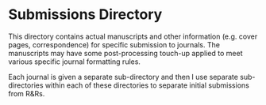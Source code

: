# Submissions Directory

This directory contains actual manuscripts and other information (e.g. cover pages, correspondence) for specific submission to journals. The manuscripts may have some post-processing touch-up applied to meet various specific journal formatting rules. 

Each journal is given a separate sub-directory and then I use separate sub-directories within each of these directories to separate initial submissions from R&Rs. 
